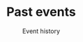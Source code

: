 ---
title: "Past events"
subtitle: "Event history"
# meta description
description: "Event history"
draft: false
---